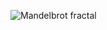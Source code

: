 ![Mandelbrot fractal](https://raw.githubusercontent.com/m-brz/mandelbrot-fractal/main/mandelbrot.png?raw=true "Mandelbrot Fractal")